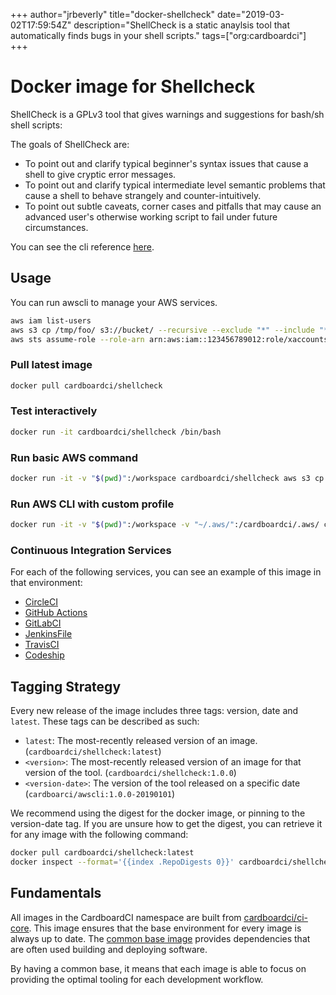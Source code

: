 +++
author="jrbeverly"
title="docker-shellcheck"
date="2019-03-02T17:59:54Z"
description="ShellCheck is a static anaylsis tool that automatically finds bugs in your shell scripts."
tags=["org:cardboardci"]
+++

# Docker image for Shellcheck

ShellCheck is a GPLv3 tool that gives warnings and suggestions for bash/sh shell scripts:

The goals of ShellCheck are:

* To point out and clarify typical beginner's syntax issues that cause a shell to give cryptic error messages.
* To point out and clarify typical intermediate level semantic problems that cause a shell to behave strangely and counter-intuitively.
* To point out subtle caveats, corner cases and pitfalls that may cause an advanced user's otherwise working script to fail under future circumstances.

You can see the cli reference [here](https://github.com/koalaman/shellcheck).

## Usage

You can run awscli to manage your AWS services.

```bash
aws iam list-users
aws s3 cp /tmp/foo/ s3://bucket/ --recursive --exclude "*" --include "*.jpg"
aws sts assume-role --role-arn arn:aws:iam::123456789012:role/xaccounts3access --role-session-name s3-access-example
```

### Pull latest image

```bash
docker pull cardboardci/shellcheck
```

### Test interactively

```bash
docker run -it cardboardci/shellcheck /bin/bash
```

### Run basic AWS command

```bash
docker run -it -v "$(pwd)":/workspace cardboardci/shellcheck aws s3 cp file.txt s3://bucket/file.txt
```

### Run AWS CLI with custom profile

```bash
docker run -it -v "$(pwd)":/workspace -v "~/.aws/":/cardboardci/.aws/ cardboardci/shellcheck aws s3 cp file.txt s3://bucket/file.txt
```

### Continuous Integration Services

For each of the following services, you can see an example of this image in that environment:

* [CircleCI](usages/circleci)
* [GitHub Actions](usages/github)
* [GitLabCI](usages/gitlabci)
* [JenkinsFile](usages/jenkins)
* [TravisCI](usages/travisci)
* [Codeship](usages/codeship)

## Tagging Strategy

Every new release of the image includes three tags: version, date and `latest`. These tags can be described as such:

* `latest`: The most-recently released version of an image. (`cardboardci/shellcheck:latest`)
* `<version>`: The most-recently released version of an image for that version of the tool. (`cardboardci/shellcheck:1.0.0`)
* `<version-date>`: The version of the tool released on a specific date (`cardboarci/awscli:1.0.0-20190101`)

We recommend using the digest for the docker image, or pinning to the version-date tag. If you are unsure how to get the digest, you can retrieve it for any image with the following command:

```bash
docker pull cardboardci/shellcheck:latest
docker inspect --format='{{index .RepoDigests 0}}' cardboardci/shellcheck:latest
```

## Fundamentals

All images in the CardboardCI namespace are built from [cardboardci/ci-core](https://hub.docker.com/r/cardboardci/ci-core). This image ensures that the base environment for every image is always up to date. The [common base image](https://cardboardci.jrbeverly.dev/core/) provides dependencies that are often used building and deploying software.

By having a common base, it means that each image is able to focus on providing the optimal tooling for each development workflow.
